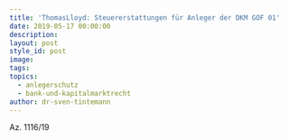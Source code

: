 ```yaml
---
title: 'ThomasLloyd: Steuererstattungen für Anleger der DKM GOF 01'
date: 2019-05-17 00:00:00
description:
layout: post
style_id: post
image:
tags:
topics:
  - anlegerschutz
  - bank-und-kapitalmarktrecht
author: dr-sven-tintemann
---
```


Az. 1116/19